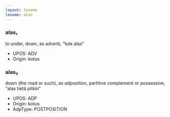 ```yaml
---
layout: lexeme
lexeme: alas
---
```


###  alas₁

to under, down, as adverb, “tule alas“
* UPOS:  ADV
* Origin:  kotus


###  alas₂

down (the road or such), as adposition, partitive complement or possessive, “alas tietä pitkin“
* UPOS:  ADP
* Origin:  kotus
* AdpType:  POSTPOSITION

